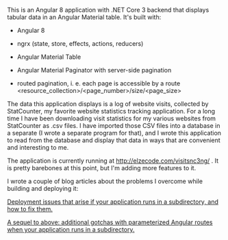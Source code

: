 This is an Angular 8 application with .NET Core 3 backend that displays tabular data in an Angular Material table. It's built with:

- Angular 8

- ngrx (state, store, effects, actions, reducers)

- Angular Material Table

- Angular Material Paginator with server-side pagination

- routed pagination, i. e. each page is accessible by a route <resource_collection>/<page_number>/size/<page_size>


The data this application displays is a log of website visits, collected by StatCounter, my favorite website statistics tracking application. For a long time I have been downloading visit statistics for my various websites from StatCounter as .csv files. I have imported those CSV files into a database in a separate (I wrote a separate program for that), and I wrote this application to read from the database and display that data in ways that are convenient and interesting to me.

The application is currently running at http://elzecode.com/visitsnc3ng/ . It is pretty barebones at this point, but I'm adding more features to it.

I wrote a couple of blog articles about the problems I overcome while building and deploying it:

<a href="https://blog.geekitude.com/2020/07/05/the-mysterious-angular-couple-base-href-and-deploy-url/">Deployment issues that arise if your application runs in a subdirectory, and how to fix them.</a>

<a href="https://blog.geekitude.com/2020/07/07/angular-base-href-and-parametrized-routes/">A sequel to above: additional gotchas with parameterized Angular routes when your application runs in a subdirectory.</a>
